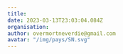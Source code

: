 ```yaml
---
title: 
date: 2023-03-13T23:03:04.084Z
organisation: 
author: overmortneverdie@gmail.com
avatar: "/img/pays/SN.svg"
---
```


